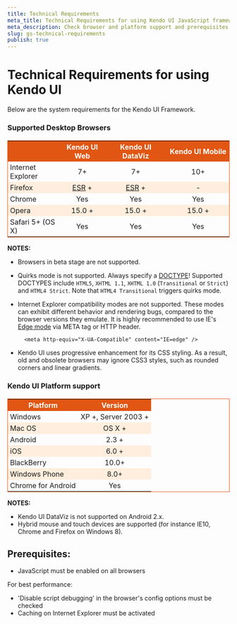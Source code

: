 ```yaml
---
title: Technical Requirements
meta_title: Technical Requirements for using Kendo UI JavaScript framework
meta_description: Check browser and platform support and prerequisites for best performance when working with Kendo UI.
slug: gs-technical-requirements
publish: true
---
```


<style scoped>
    .stripes
    {
        border: 1px solid #E15613;
        border-collapse: collapse;
    }
    .stripes th
    {
        background: #E15613;
        color: #fff;
    }
    .stripes tr:nth-child(2n+1) td
    {
        background: #fed;
    }
    .stripes td:nth-child(n+2)
    {
        text-align: center;
    }
    .stripes th,
    .stripes td
    {
        padding: 3px 5px;
    }
</style>

# Technical Requirements for using Kendo UI

Below are the system requirements for the Kendo UI Framework.

### Supported Desktop Browsers
<table class="devices-platforms stripes" style="margin-top: 1.2em;">
   <tbody>
        <tr>
            <th style="width: 120px"></th>
            <th style="width: 100px">Kendo UI Web</th>
            <th style="width: 150px">Kendo UI DataViz</th>
            <th style="width: 150px">Kendo UI Mobile</th>
        </tr>
        <tr style="align: center">
           <td><span class="ie"></span>Internet Explorer</td>
           <td>7+</td>
           <td>7+</td>
           <td>10+</td>
        </tr>
        <tr style="align: center">
            <td><span class="firefox"></span>Firefox</td>
            <td><a href="http://www.mozilla.org/en-US/firefox/organizations/">ESR</a> +</td>
            <td><a href="http://www.mozilla.org/en-US/firefox/organizations/">ESR</a> +</td>
            <td>-</td>
        </tr>
        <tr style="align: center">
            <td><span class="chrome"></span>Chrome</td>
            <td>Yes</td>
            <td>Yes</td>
            <td>Yes</td>
        </tr>
        <tr style="align: center">
            <td><span class="opera"></span>Opera</td>
            <td>15.0 +</td>
            <td>15.0 +</td>
            <td>15.0 +</td>
        </tr>
        <tr style="align: center">
            <td><span class="safari"></span>Safari 5+ (OS X)</td>
            <td>Yes</td>
            <td>Yes</td>
            <td>Yes</td>
        </tr>
    </tbody>
</table>

**NOTES:**

* Browsers in beta stage are not supported.
* Quirks mode is not supported. Always specify a [DOCTYPE](http://reference.sitepoint.com/html/doctypes)! Supported DOCTYPES include `HTML5`, `XHTML 1.1`, `XHTML 1.0` (`Transitional` or `Strict`) and `HTML4 Strict`.
Note that `HTML4 Transitional` triggers quirks mode.
* Internet Explorer compatibility modes are not supported. These modes can exhibit different behavior and rendering bugs, compared to the browser versions they emulate.
It is highly recommended to use IE's [Edge mode](http://blogs.msdn.com/b/ie/archive/2010/06/16/ie-s-compatibility-features-for-site-developers.aspx) via META tag or HTTP header.
        
        <meta http-equiv="X-UA-Compatible" content="IE=edge" />
        
* Kendo UI uses progressive enhancement for its CSS styling. As a result, old and obsolete browsers may ignore CSS3 styles, such as rounded corners and linear gradients.

### Kendo UI Platform support

<table class="devices-platforms stripes" style="margin-top: 1.2em;">
    <tr>
        <th class="platform">Platform</th>
        <th class="platform-version">Version</th>
    </tr>
    <tr>
        <td style="width: 150px;"><span class="windows"></span>Windows</td>
        <td>XP +, Server 2003 +</td>
    </tr>
    <tr>
        <td><span class="mac"></span> Mac OS</td>
        <td>OS X +</td>
    </tr>
    <tr>
        <td><span class="android"></span> Android</td>
        <td>2.3 +</td>
    </tr>
    <tr>
        <td><span class="ios"></span> iOS</td>
        <td>6.0 +</td>
    </tr>
    <tr>
        <td><span class="blackberry"></span>BlackBerry</td>
        <td>10.0+</td>
    </tr>
    <tr>
        <td><span class="winphone"></span>Windows Phone</td>
        <td>8.0+</td>
    </tr>
     <tr>
        <td><span class="chrome"></span>Chrome for Android</td>
        <td>Yes</td>
    </tr>
</table>

**NOTES:**

* Kendo UI DataViz is not supported on Android 2.x.
* Hybrid mouse and touch devices are supported (for instance IE10, Chrome and Firefox on Windows 8).

## Prerequisites:

* JavaScript must be enabled on all browsers

For best performance:

* 'Disable script debugging' in the browser's config options must be checked
* Caching on Internet Explorer must be activated
